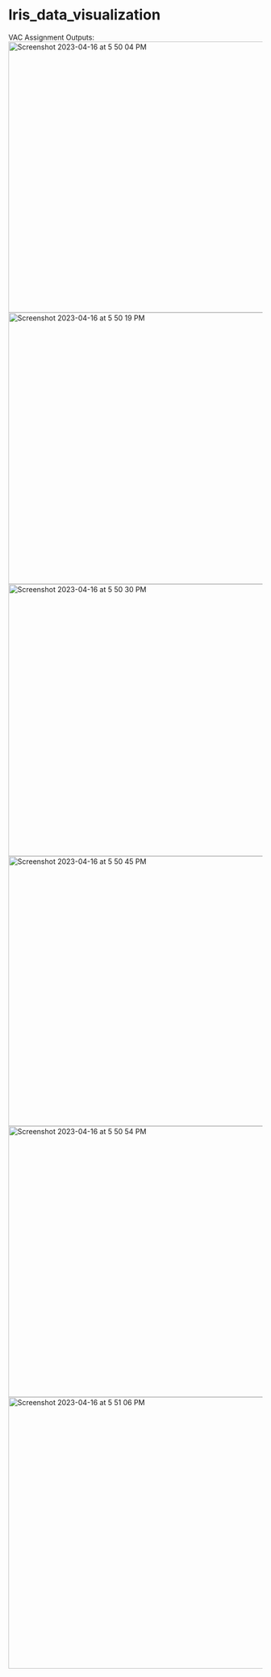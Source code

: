 # Iris_data_visualization
VAC Assignment
Outputs:<img width="536" alt="Screenshot 2023-04-16 at 5 50 04 PM" src="https://user-images.githubusercontent.com/95735222/232309571-6fdc517e-dc87-4830-943f-183f5f31bb22.png">
<img width="537" alt="Screenshot 2023-04-16 at 5 50 19 PM" src="https://user-images.githubusercontent.com/95735222/232309573-cbedc849-cbdf-4b04-8866-10b5b8b68dac.png">
<img width="538" alt="Screenshot 2023-04-16 at 5 50 30 PM" src="https://user-images.githubusercontent.com/95735222/232309579-eb7a0261-6792-4aab-81bd-33c86a58901a.png">
<img width="534" alt="Screenshot 2023-04-16 at 5 50 45 PM" src="https://user-images.githubusercontent.com/95735222/232309581-3ae1ad45-4ad5-470e-88e0-be453257276a.png">
<img width="536" alt="Screenshot 2023-04-16 at 5 50 54 PM" src="https://user-images.githubusercontent.com/95735222/232309584-c0791e85-eff3-45c9-a8b4-157efa0de977.png">
<img width="537" alt="Screenshot 2023-04-16 at 5 51 06 PM" src="https://user-images.githubusercontent.com/95735222/232309590-a12be3dd-2b81-42bb-8a2d-e1ba6496582f.png">

